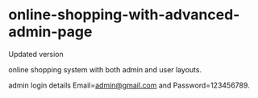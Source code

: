 # online-shopping-with-advanced-admin-page

Updated version

online shopping system with both admin and user layouts.

admin login details Email=admin@gmail.com and Password=123456789.
